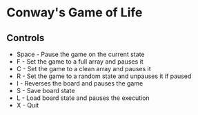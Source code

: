 # Conway's Game of Life
## Controls
- Space - Pause the game on the current state
- F - Set the game to a full array and pauses it
- C - Set the game to a clean array and pauses it
- R - Set the game to a random state and unpauses it if paused
- I - Reverses the board and pauses the game
- S - Save board state
- L - Load board state and pauses the execution
- X - Quit